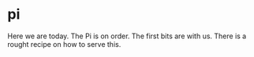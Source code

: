 # pi
Here we are today.  The Pi is on order.  The first bits are with us.  There is a rought recipe on how to serve
this.
